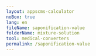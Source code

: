 ```yaml
---
layout: appscms-calculator
noBox: true
lang: en
fileName: saponification-value
folderName: mixture-solution
tool: medical-converters
permalink: /saponification-value
---
```


